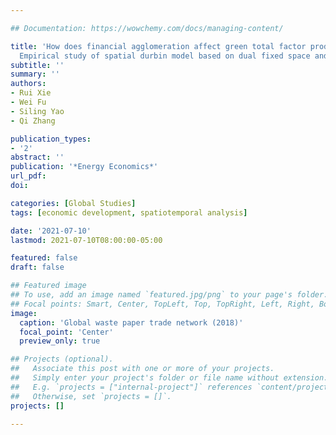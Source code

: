 ```yaml
---

## Documentation: https://wowchemy.com/docs/managing-content/

title: 'How does financial agglomeration affect green total factor productivity?
  Empirical study of spatial durbin model based on dual fixed space and time'
subtitle: ''
summary: ''
authors:
- Rui Xie
- Wei Fu
- Siling Yao
- Qi Zhang

publication_types: 
- '2'
abstract: ''
publication: '*Energy Economics*'
url_pdf: 
doi: 

categories: [Global Studies]
tags: [economic development, spatiotemporal analysis]

date: '2021-07-10'
lastmod: 2021-07-10T08:00:00-05:00

featured: false
draft: false

## Featured image
## To use, add an image named `featured.jpg/png` to your page's folder.
## Focal points: Smart, Center, TopLeft, Top, TopRight, Left, Right, BottomLeft, Bottom, BottomRight.
image:
  caption: 'Global waste paper trade network (2018)'
  focal_point: 'Center'
  preview_only: true

## Projects (optional).
##   Associate this post with one or more of your projects.
##   Simply enter your project's folder or file name without extension.
##   E.g. `projects = ["internal-project"]` references `content/project/deep-learning/index.md`.
##   Otherwise, set `projects = []`.
projects: []

---
```





